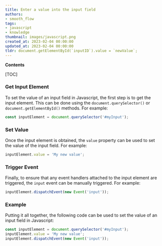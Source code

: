 ```yaml
---
title: Enter a value into the input field
authors:
- smooth_flow
tags:
- javascript
- knowledge
thumbnail: images/javascript.png
created_at: 2023-02-04 00:00:00
updated_at: 2023-02-04 00:00:00
tldr: document.getElementById(`inputID`).value = `newValue`;
---
```


**Contents**

[TOC]

### Get Input Element

To set the value of an input field in Javascript, the first step is to get the input element. This can be done using the `document.querySelector()` or `document.getElementById()` methods. For example:

```javascript
const inputElement = document.querySelector('#myInput');
```

### Set Value

Once the input element is obtained, the `value` property can be used to set the value of the input field. For example:

```javascript
inputElement.value = 'My new value';
```

### Trigger Event

Finally, to ensure that any event handlers attached to the input element are triggered, the `input` event can be manually triggered. For example:

```javascript
inputElement.dispatchEvent(new Event('input'));
```

### Example

Putting it all together, the following code can be used to set the value of an input field in Javascript:

```javascript
const inputElement = document.querySelector('#myInput');
inputElement.value = 'My new value';
inputElement.dispatchEvent(new Event('input'));
```
